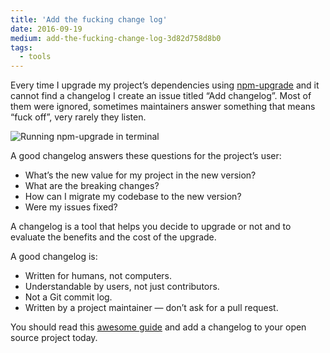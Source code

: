 ```yaml
---
title: 'Add the fucking change log'
date: 2016-09-19
medium: add-the-fucking-change-log-3d82d758d8b0
tags:
  - tools
---
```


Every time I upgrade my project’s dependencies using [npm-upgrade](https://github.com/th0r/npm-upgrade) and it cannot find a changelog I create an issue titled “Add changelog”. Most of them were ignored, sometimes maintainers answer something that means “fuck off”, very rarely they listen.

![Running npm-upgrade in terminal](/images/npm-upgrade.png)

A good changelog answers these questions for the project’s user:

- What’s the new value for my project in the new version?
- What are the breaking changes?
- How can I migrate my codebase to the new version?
- Were my issues fixed?

A changelog is a tool that helps you decide to upgrade or not and to evaluate the benefits and the cost of the upgrade.

A good changelog is:

- Written for humans, not computers.
- Understandable by users, not just contributors.
- Not a Git commit log.
- Written by a project maintainer — don’t ask for a pull request.

You should read this [awesome guide](http://keepachangelog.com/) and add a changelog to your open source project today.
